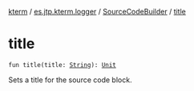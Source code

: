 [kterm](../../index.md) / [es.jtp.kterm.logger](../index.md) / [SourceCodeBuilder](index.md) / [title](./title.md)

# title

`fun title(title: `[`String`](https://kotlinlang.org/api/latest/jvm/stdlib/kotlin/-string/index.html)`): `[`Unit`](https://kotlinlang.org/api/latest/jvm/stdlib/kotlin/-unit/index.html)

Sets a title for the source code block.

